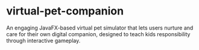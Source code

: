 # virtual-pet-companion
An engaging JavaFX-based virtual pet simulator that lets users nurture and care for their own digital companion, designed to teach kids responsibility through interactive gameplay.
